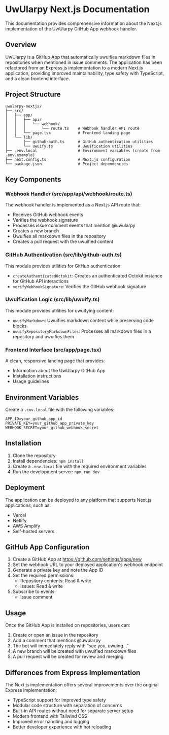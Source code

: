 # UwUlarpy Next.js Documentation

This documentation provides comprehensive information about the Next.js implementation of the UwUlarpy GitHub App webhook handler.

## Overview

UwUlarpy is a GitHub App that automatically uwuifies markdown files in repositories when mentioned in issue comments. The application has been refactored from an Express.js implementation to a modern Next.js application, providing improved maintainability, type safety with TypeScript, and a clean frontend interface.

## Project Structure

```
uwularpy-nextjs/
├── src/
│   ├── app/
│   │   ├── api/
│   │   │   └── webhook/
│   │   │       └── route.ts    # Webhook handler API route
│   │   └── page.tsx            # Frontend landing page
│   └── lib/
│       ├── github-auth.ts      # GitHub authentication utilities
│       └── uwuify.ts           # Uwuification utilities
├── .env.local                  # Environment variables (create from .env.example)
├── next.config.ts              # Next.js configuration
└── package.json                # Project dependencies
```

## Key Components

### Webhook Handler (src/app/api/webhook/route.ts)

The webhook handler is implemented as a Next.js API route that:
- Receives GitHub webhook events
- Verifies the webhook signature
- Processes issue comment events that mention @uwularpy
- Creates a new branch
- Uwuifies all markdown files in the repository
- Creates a pull request with the uwuified content

### GitHub Authentication (src/lib/github-auth.ts)

This module provides utilities for GitHub authentication:
- `createAuthenticatedOctokit`: Creates an authenticated Octokit instance for GitHub API interactions
- `verifyWebhookSignature`: Verifies the GitHub webhook signature

### Uwuification Logic (src/lib/uwuify.ts)

This module provides utilities for uwuifying content:
- `uwuifyMarkdown`: Uwuifies markdown content while preserving code blocks
- `uwuifyRepositoryMarkdownFiles`: Processes all markdown files in a repository and uwuifies them

### Frontend Interface (src/app/page.tsx)

A clean, responsive landing page that provides:
- Information about the UwUlarpy GitHub App
- Installation instructions
- Usage guidelines

## Environment Variables

Create a `.env.local` file with the following variables:

```
APP_ID=your_github_app_id
PRIVATE_KEY=your_github_app_private_key
WEBHOOK_SECRET=your_github_webhook_secret
```

## Installation

1. Clone the repository
2. Install dependencies: `npm install`
3. Create a `.env.local` file with the required environment variables
4. Run the development server: `npm run dev`

## Deployment

The application can be deployed to any platform that supports Next.js applications, such as:
- Vercel
- Netlify
- AWS Amplify
- Self-hosted servers

## GitHub App Configuration

1. Create a GitHub App at https://github.com/settings/apps/new
2. Set the webhook URL to your deployed application's webhook endpoint
3. Generate a private key and note the App ID
4. Set the required permissions:
   - Repository contents: Read & write
   - Issues: Read & write
5. Subscribe to events:
   - Issue comment

## Usage

Once the GitHub App is installed on repositories, users can:
1. Create or open an issue in the repository
2. Add a comment that mentions @uwularpy
3. The bot will immediately reply with "see you, uwuing..."
4. A new branch will be created with uwuified markdown files
5. A pull request will be created for review and merging

## Differences from Express Implementation

The Next.js implementation offers several improvements over the original Express implementation:
- TypeScript support for improved type safety
- Modular code structure with separation of concerns
- Built-in API routes without need for separate server setup
- Modern frontend with Tailwind CSS
- Improved error handling and logging
- Better developer experience with hot reloading
